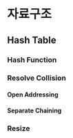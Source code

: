 # 자료구조

## Hash Table

### Hash Function

### Resolve Collision


#### Open Addressing

#### Separate Chaining


### Resize

